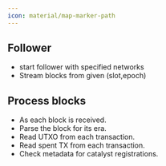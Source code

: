 ```yaml
---
icon: material/map-marker-path
---
```


## Follower
- start follower with specified networks
- Stream blocks from given (slot,epoch)



## Process blocks

- As each block is received.
- Parse the block for its era.
- Read UTXO from each transaction.
- Read spent TX from each transaction.
- Check metadata for catalyst registrations.